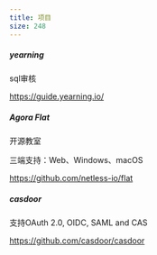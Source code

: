 ```yaml
---
title: 项目
size: 248
---
```

##### yearning

sql审核

https://guide.yearning.io/

##### Agora Flat

开源教室

三端支持：Web、Windows、macOS 

https://github.com/netless-io/flat

##### casdoor

支持OAuth 2.0, OIDC, SAML and CAS

https://github.com/casdoor/casdoor
